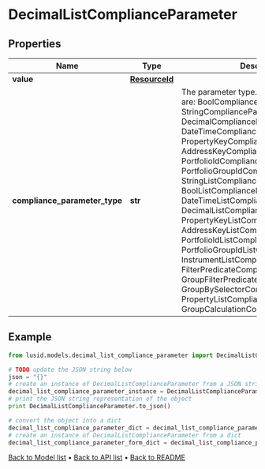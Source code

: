 # DecimalListComplianceParameter


## Properties
Name | Type | Description | Notes
------------ | ------------- | ------------- | -------------
**value** | [**ResourceId**](ResourceId.md) |  | 
**compliance_parameter_type** | **str** | The parameter type. The available values are: BoolComplianceParameter, StringComplianceParameter, DecimalComplianceParameter, DateTimeComplianceParameter, PropertyKeyComplianceParameter, AddressKeyComplianceParameter, PortfolioIdComplianceParameter, PortfolioGroupIdComplianceParameter, StringListComplianceParameter, BoolListComplianceParameter, DateTimeListComplianceParameter, DecimalListComplianceParameter, PropertyKeyListComplianceParameter, AddressKeyListComplianceParameter, PortfolioIdListComplianceParameter, PortfolioGroupIdListComplianceParameter, InstrumentListComplianceParameter, FilterPredicateComplianceParameter, GroupFilterPredicateComplianceParameter, GroupBySelectorComplianceParameter, PropertyListComplianceParameter, GroupCalculationComplianceParameter | 

## Example

```python
from lusid.models.decimal_list_compliance_parameter import DecimalListComplianceParameter

# TODO update the JSON string below
json = "{}"
# create an instance of DecimalListComplianceParameter from a JSON string
decimal_list_compliance_parameter_instance = DecimalListComplianceParameter.from_json(json)
# print the JSON string representation of the object
print DecimalListComplianceParameter.to_json()

# convert the object into a dict
decimal_list_compliance_parameter_dict = decimal_list_compliance_parameter_instance.to_dict()
# create an instance of DecimalListComplianceParameter from a dict
decimal_list_compliance_parameter_form_dict = decimal_list_compliance_parameter.from_dict(decimal_list_compliance_parameter_dict)
```
[Back to Model list](../README.md#documentation-for-models) &#8226; [Back to API list](../README.md#documentation-for-api-endpoints) &#8226; [Back to README](../README.md)


